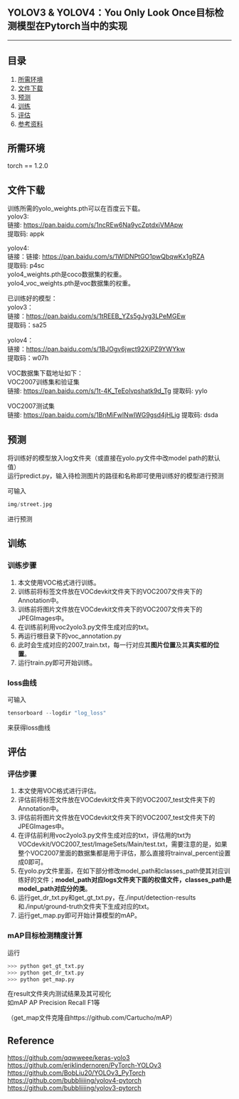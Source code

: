 ## YOLOV3 & YOLOV4：You Only Look Once目标检测模型在Pytorch当中的实现
---


## 目录
1. [所需环境](#所需环境)
2. [文件下载](#文件下载)
3. [预测](#预测步骤)
4. [训练](#训练步骤)
5. [评估](#评估步骤)
6. [参考资料](#Reference)


## 所需环境
torch == 1.2.0

## 文件下载
训练所需的yolo_weights.pth可以在百度云下载。   
yolov3:   
链接: https://pan.baidu.com/s/1ncREw6Na9ycZptdxiVMApw   
提取码: appk  
  
yolov4:  
链接：链接: https://pan.baidu.com/s/1WlDNPtGO1pwQbqwKx1gRZA   
提取码: p4sc  
yolo4_weights.pth是coco数据集的权重。  
yolo4_voc_weights.pth是voc数据集的权重。  
  
  
已训练好的模型：  
yolov3：  
链接：https://pan.baidu.com/s/1tREEB_YZs5gJyg3LPeMGEw  
提取码：sa25  
  
yolov4：  
链接：https://pan.baidu.com/s/1BJOgv6jwct92XiPZ9YWYkw  
提取码：w07h  
  
  
VOC数据集下载地址如下：  
VOC2007训练集和验证集    
链接: https://pan.baidu.com/s/1t-4K_TeEolvpshatk9d_Tg 提取码: yylo    

VOC2007测试集   
链接: https://pan.baidu.com/s/1BnMiFwlNwIWG9gsd4jHLig 提取码: dsda   

## 预测
将训练好的模型放入log文件夹（或直接在yolo.py文件中改model path的默认值）  
运行predict.py，输入待检测图片的路径和名称即可使用训练好的模型进行预测  


可输入  
```python
img/street.jpg
```
进行预测 

## 训练
### 训练步骤
1. 本文使用VOC格式进行训练。  
2. 训练前将标签文件放在VOCdevkit文件夹下的VOC2007文件夹下的Annotation中。  
3. 训练前将图片文件放在VOCdevkit文件夹下的VOC2007文件夹下的JPEGImages中。  
4. 在训练前利用voc2yolo3.py文件生成对应的txt。  
5. 再运行根目录下的voc_annotation.py  
6. 此时会生成对应的2007_train.txt，每一行对应其**图片位置**及其**真实框的位置**。   
7. 运行train.py即可开始训练。

### loss曲线
可输入
```python
tensorboard --logdir "log_loss"
```
来获得loss曲线
## 评估
### 评估步骤
1. 本文使用VOC格式进行评估。  
2. 评估前将标签文件放在VOCdevkit文件夹下的VOC2007_test文件夹下的Annotation中。  
3. 评估前将图片文件放在VOCdevkit文件夹下的VOC2007_test文件夹下的JPEGImages中。  
4. 在评估前利用voc2yolo3.py文件生成对应的txt，评估用的txt为VOCdevkit/VOC2007_test/ImageSets/Main/test.txt，需要注意的是，如果整个VOC2007里面的数据集都是用于评估，那么直接将trainval_percent设置成0即可。  
5. 在yolo.py文件里面，在如下部分修改model_path和classes_path使其对应训练好的文件；**model_path对应logs文件夹下面的权值文件，classes_path是model_path对应分的类**。  
6. 运行get_dr_txt.py和get_gt_txt.py，在./input/detection-results和./input/ground-truth文件夹下生成对应的txt。  
7. 运行get_map.py即可开始计算模型的mAP。

### mAP目标检测精度计算
运行
````python
>>> python get_gt_txt.py
>>> python get_dr_txt.py
>>> python get_map.py
````
在result文件夹内测试结果及其可视化  
如mAP AP Precision Recall F1等  
 
（get_map文件克隆自https://github.com/Cartucho/mAP）

## Reference
https://github.com/qqwweee/keras-yolo3  
https://github.com/eriklindernoren/PyTorch-YOLOv3   
https://github.com/BobLiu20/YOLOv3_PyTorch  
https://github.com/bubbliiiing/yolov4-pytorch  
https://github.com/bubbliiiing/yolov3-pytorch  
